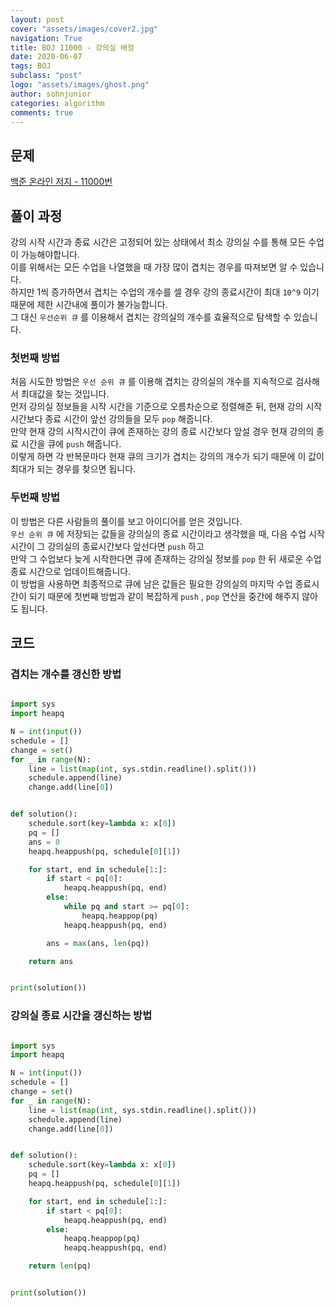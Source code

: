 ```yaml
---
layout: post
cover: "assets/images/cover2.jpg"
navigation: True
title: BOJ 11000 - 강의실 배정
date: 2020-06-07
tags: BOJ
subclass: "post"
logo: "assets/images/ghost.png"
author: sohnjunior
categories: algorithm
comments: true
---
```


## 문제

[백준 온라인 저지 - 11000번](https://www.acmicpc.net/problem/11000)

## 풀이 과정

강의 시작 시간과 종료 시간은 고정되어 있는 상태에서 최소 강의실 수를 통해 모든 수업이 가능해야합니다. <br>
이를 위해서는 모든 수업을 나열했을 때 가장 많이 겹치는 경우를 따져보면 알 수 있습니다. <br>
하지만 1씩 증가하면서 겹치는 수업의 개수를 셀 경우 강의 종료시간이 최대 `10^9` 이기 때문에 제한 시간내에 풀이가 불가능합니다. <br>
그 대신 `우선순위 큐` 를 이용해서 겹치는 강의실의 개수를 효율적으로 탐색할 수 있습니다.<br>

### 첫번째 방법

처음 시도한 방법은 `우선 순위 큐` 를 이용해 겹치는 강의실의 개수를 지속적으로 검사해서 최대값을 찾는 것입니다. <br>
먼저 강의실 정보들을 시작 시간을 기준으로 오름차순으로 정렬해준 뒤, 현재 강의 시작 시간보다 종료 시간이 앞선 강의들을 모두 `pop` 해줍니다. <br>
만약 현재 강의 시작시간이 큐에 존재하는 강의 종료 시간보다 앞설 경우 현재 강의의 종료 시간을 큐에 `push` 해줍니다. <br>
이렇게 하면 각 반복문마다 현재 큐의 크기가 겹치는 강의의 개수가 되기 때문에 이 값이 최대가 되는 경우를 찾으면 됩니다. <br>

### 두번째 방법

이 방법은 다른 사람들의 풀이를 보고 아이디어를 얻은 것입니다. <br>
`우선 순위 큐` 에 저장되는 값들을 강의실의 종료 시간이라고 생각했을 때, 다음 수업 시작 시간이 그 강의실의 종료시간보다 앞선다면 `push` 하고 <br>
만약 그 수업보다 늦게 시작한다면 큐에 존재하는 강의실 정보를 `pop` 한 뒤 새로운 수업 종료 시간으로 업데이트해줍니다. <br>
이 방법을 사용하면 최종적으로 큐에 남은 값들은 필요한 강의실의 마지막 수업 종료시간이 되기 때문에 첫번째 방법과 같이 복잡하게 `push` , `pop` 연산을 중간에 해주지 않아도 됩니다. <br>

## 코드

### 겹치는 개수를 갱신한 방법

```python

import sys
import heapq

N = int(input())
schedule = []
change = set()
for _ in range(N):
    line = list(map(int, sys.stdin.readline().split()))
    schedule.append(line)
    change.add(line[0])


def solution():
    schedule.sort(key=lambda x: x[0])
    pq = []
    ans = 0
    heapq.heappush(pq, schedule[0][1])

    for start, end in schedule[1:]:
        if start < pq[0]:
            heapq.heappush(pq, end)
        else:
            while pq and start >= pq[0]:
                heapq.heappop(pq)
            heapq.heappush(pq, end)

        ans = max(ans, len(pq))

    return ans


print(solution())

```

### 강의실 종료 시간을 갱신하는 방법

```python

import sys
import heapq

N = int(input())
schedule = []
change = set()
for _ in range(N):
    line = list(map(int, sys.stdin.readline().split()))
    schedule.append(line)
    change.add(line[0])


def solution():
    schedule.sort(key=lambda x: x[0])
    pq = []
    heapq.heappush(pq, schedule[0][1])

    for start, end in schedule[1:]:
        if start < pq[0]:
            heapq.heappush(pq, end)
        else:
            heapq.heappop(pq)
            heapq.heappush(pq, end)

    return len(pq)


print(solution())

```
